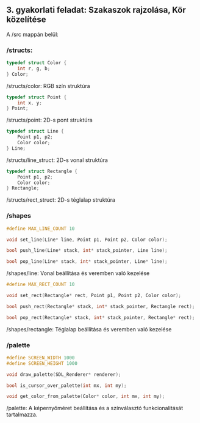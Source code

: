 ## 3. gyakorlati feladat: Szakaszok rajzolása, Kör közelítése

A /src mappán belül:

### /structs:
```c
typedef struct Color {
    int r, g, b;
} Color;
```
/structs/color: RGB szín struktúra
```c
typedef struct Point {
    int x, y;
} Point;
```
/structs/point: 2D-s pont struktúra
```c
typedef struct Line {
    Point p1, p2;
    Color color;
} Line;
```
/structs/line_struct: 2D-s vonal struktúra
```c
typedef struct Rectangle {
    Point p1, p2;
    Color color;
} Rectangle;
```
/structs/rect_struct: 2D-s téglalap struktúra

### /shapes
```c
#define MAX_LINE_COUNT 10

void set_line(Line* line, Point p1, Point p2, Color color);

bool push_line(Line* stack, int* stack_pointer, Line line);

bool pop_line(Line* stack, int* stack_pointer, Line* line);
```
/shapes/line: Vonal beállítása és veremben való kezelése
```c
#define MAX_RECT_COUNT 10

void set_rect(Rectangle* rect, Point p1, Point p2, Color color);

bool push_rect(Rectangle* stack, int* stack_pointer, Rectangle rect);

bool pop_rect(Rectangle* stack, int* stack_pointer, Rectangle* rect);
```
/shapes/rectangle: Téglalap beállítása és veremben való kezelése

### /palette
```c
#define SCREEN_WIDTH 1000
#define SCREEN_HEIGHT 1000

void draw_palette(SDL_Renderer* renderer);

bool is_cursor_over_palette(int mx, int my);

void get_color_from_palette(Color* color, int mx, int my);
```
/palette: A képernyőméret beállítása és a színválasztó funkcionalitását tartalmazza.
